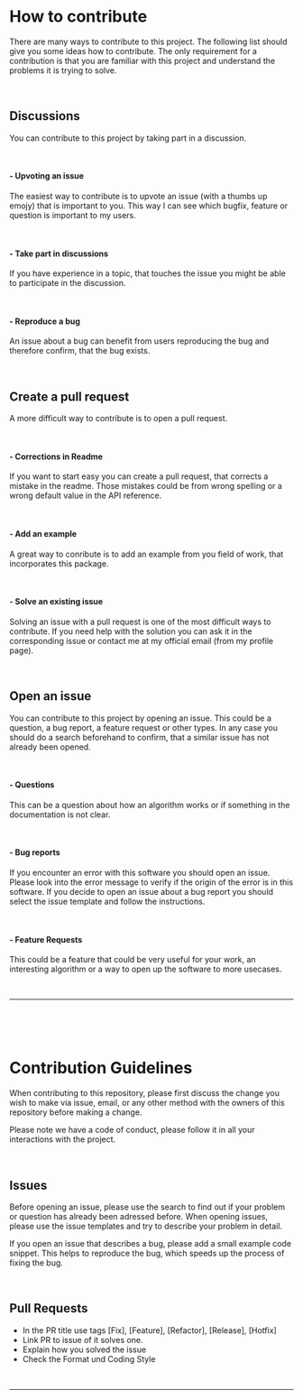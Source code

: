 # How to contribute

There are many ways to contribute to this project. The following list should give you some ideas how to contribute. The only requirement for a contribution is that you are familiar with this project and understand the problems it is trying to solve.


<br>

## Discussions

You can contribute to this project by taking part in a discussion.


<br>

#### - Upvoting an issue

The easiest way to contribute is to upvote an issue (with a thumbs up emojy) that is important to you. This way I can see which bugfix, feature or question is important to my users.


<br>

#### - Take part in discussions

If you have experience in a topic, that touches the issue you might be able to participate in the discussion.


<br>

#### - Reproduce a bug

An issue about a bug can benefit from users reproducing the bug and therefore confirm, that the bug exists.


<br>

## Create a pull request

A more difficult way to contribute is to open a pull request.


<br>

#### - Corrections in Readme

If you want to start easy you can create a pull request, that corrects a mistake in the readme. Those mistakes could be from wrong spelling or a wrong default value in the API reference.


<br>

#### - Add an example

A great way to conribute is to add an example from you field of work, that incorporates this package.


<br>

#### - Solve an existing issue

Solving an issue with a pull request is one of the most difficult ways to contribute. If you need help with the solution you can ask it in the corresponding issue or contact me at my official email (from my profile page).


<br>

## Open an issue

You can contribute to this project by opening an issue. This could be a question, a bug report, a feature request or other types. In any case you should do a search beforehand to confirm, that a similar issue has not already been opened. 


<br>

#### - Questions

This can be a question about how an algorithm works or if something in the documentation is not clear.


<br>

#### - Bug reports

If you encounter an error with this software you should open an issue. Please look into the error message to verify if the origin of the error is in this software. If you decide to open an issue about a bug report you should select the issue template and follow the instructions.


<br>

#### - Feature Requests

This could be a feature that could be very useful for your work, an interesting algorithm or a way to open up the software to more usecases.


<br>
 
---

<br>
<br>
<br>

# Contribution Guidelines

When contributing to this repository, please first discuss the change you wish to make via issue, email, or any other method with the owners of this repository before making a change.

Please note we have a code of conduct, please follow it in all your interactions with the project.


<br>

## Issues

Before opening an issue, please use the search to find out if your problem or question has already been adressed before.
When opening issues, please use the issue templates and try to describe your problem in detail.

If you open an issue that describes a bug, please add a small example code snippet. This helps to reproduce the bug, which speeds up the process of fixing the bug.


<br>

## Pull Requests

- In the PR title use tags [Fix], [Feature], [Refactor], [Release], [Hotfix]
- Link PR to issue of it solves one.
- Explain how you solved the issue
- Check the Format und Coding Style


<br>

---
